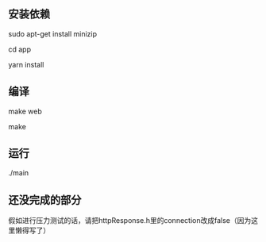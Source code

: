 ## 安装依赖
sudo apt-get install minizip

cd app

yarn install

## 编译
make web

make

## 运行
./main

## 还没完成的部分
假如进行压力测试的话，请把httpResponse.h里的connection改成false（因为这里懒得写了）


